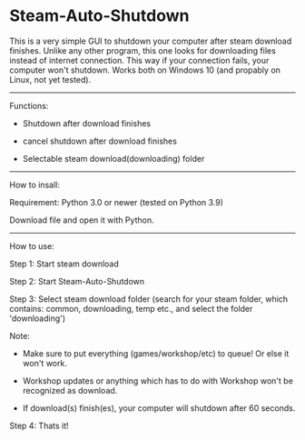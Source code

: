 # Steam-Auto-Shutdown
This is a very simple GUI to shutdown your computer after steam download finishes. 
Unlike any other program, this one looks for downloading files instead of internet connection. 
This way if your connection fails, your computer won't shutdown. Works both on Windows 10 (and propably on Linux, not yet tested).

-----

Functions:


- Shutdown after download finishes


- cancel shutdown after download finishes


- Selectable steam download(downloading) folder

-----

How to insall:


Requirement: Python 3.0 or newer (tested on Python 3.9)


Download file and open it with Python.

-----

How to use:


Step 1: Start steam download


Step 2: Start Steam-Auto-Shutdown


Step 3: Select steam download folder (search for your steam folder, which contains: common, downloading, temp etc., and select the folder 'downloading')


Note:


- Make sure to put everything (games/workshop/etc) to queue! Or else it won't work.


- Workshop updates or anything which has to do with Workshop won't be recognized as download.


- If download(s) finish(es), your computer will shutdown after 60 seconds.


Step 4: Thats it!

